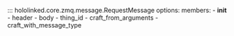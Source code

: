 

::: hololinked.core.zmq.message.RequestMessage
    options:
        members:
            - __init__
            - header
            - body
            - thing_id
            - craft_from_arguments
            - craft_with_message_type
        
